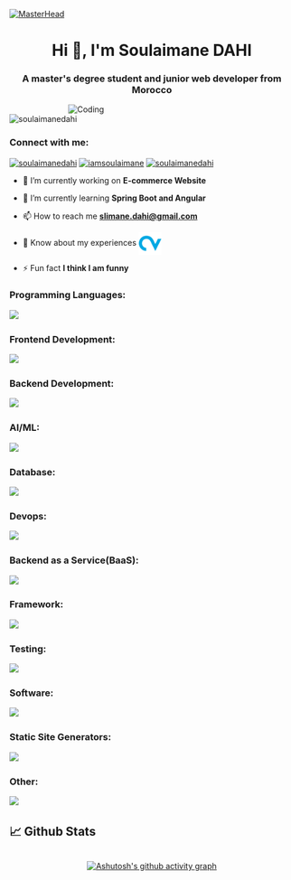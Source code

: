 [![MasterHead](https://user-images.githubusercontent.com/95478989/198955082-6e78ebb5-e1e4-49f9-8d32-6e5af3984dcd.gif)](https://www.linkedin.com/in/soulaimanedahi/)

<h1 align="center">Hi 👋, I'm Soulaimane DAHI</h1>
<h3 align="center">A master's degree student and junior web developer from Morocco</h3>
<img align="right" alt="Coding" width="400" src="https://camo.githubusercontent.com/c1dcb74cc1c1835b1d716f5051499a2814c683c806b15f04b0eba492863703e9/68747470733a2f2f63646e2e6472696262626c652e636f6d2f75736572732f3733303730332f73637265656e73686f74732f363538313234332f6176656e746f2e676966">

<p align="left"> <img src="https://komarev.com/ghpvc/?username=soulaimanedahi&label=Profile%20views&color=0e75b6&style=flat" alt="soulaimanedahi" /> </p>

<h3 align="left">Connect with me:</h3>
<p align="left">

<a href="https://linkedin.com/in/soulaimanedahi" target="_blank"><img align="center" src="https://skillicons.dev/icons?i=linkedin" alt="soulaimanedahi" width="40" /></a>
<a href="https://twitter.com/iamsoulaimane" target="_blank"><img align="center" src="https://skillicons.dev/icons?i=twitter" alt="iamsoulaimane" width="40" /></a>
<a href="https://dev.to/soulaimanedahi" target="_blank"><img align="center" src="https://skillicons.dev/icons?i=devto&theme=light" alt="soulaimanedahi" width="40" /></a>
</p>

- 🔭 I’m currently working on **E-commerce Website**

- 🌱 I’m currently learning **Spring Boot and Angular**

- 📫 How to reach me **slimane.dahi@gmail.com**

- 📄 Know about my experiences <a href="https://cvdesignr.com/p/6535839415f02" target="_blank"><img align="center" src="https://github.com/soulaimanedahi/soulaimanedahi/blob/main/icons/cvdesigner.png" alt="soulaimanedahi" width="40" /></a>

- ⚡ Fun fact **I think I am funny**


<h3 align="left">Programming Languages:</h3>
<p align="left">
  <a href="https://skillicons.dev">
    <img src="https://skillicons.dev/icons?i=c,java,js,ts,php,py&perline=10&theme=light" />
  </a>
</p>

<h3 align="left">Frontend Development:</h3>
<p align="left">
  <a href="https://skillicons.dev">
    <img src="https://skillicons.dev/icons?i=html,css,sass,bootstrap,tailwind,angular,react,webpack,gulp&perline=10&theme=light" />
  </a>
</p>

<h3 align="left">Backend Development:</h3>
<p align="left">
  <a href="https://skillicons.dev">
    <img src="https://skillicons.dev/icons?i=spring,nodejs,express,graphql,nginx,kafka&perline=10&theme=light" />
  </a>
</p>

<h3 align="left">AI/ML:</h3>
<p align="left">
  <a href="https://skillicons.dev">
    <img src="https://skillicons.dev/icons?i=tensorflow&theme=light" />
  </a>
</p>

<h3 align="left">Database:</h3>
<p align="left">
  <a href="https://skillicons.dev">
    <img src="https://skillicons.dev/icons?i=mysql,postgres,sqlite,hibernate,mongodb,redis&perline=10&theme=light" />
  </a>
</p>

<h3 align="left">Devops:</h3>
<p align="left">
  <a href="https://skillicons.dev">
    <img src="https://skillicons.dev/icons?i=bash,jenkins,docker,aws,gcp&perline=10&theme=light" />
  </a>
</p>

<h3 align="left">Backend as a Service(BaaS):</h3>
<p align="left">
  <a href="https://skillicons.dev">
    <img src="https://skillicons.dev/icons?i=firebase,heroku,vercel&perline=10&theme=light" />
  </a>
</p>

<h3 align="left">Framework:</h3>
<p align="left">
  <a href="https://skillicons.dev">
    <img src="https://skillicons.dev/icons?i=laravel,symfony,django,flask,dotnet&perline=10&theme=light" />
  </a>
</p>

<h3 align="left">Testing:</h3>
<p align="left">
  <a href="https://skillicons.dev">
    <img src="https://skillicons.dev/icons?i=jest&theme=light" />
  </a>
</p>

<h3 align="left">Software:</h3>
<p align="left">
  <a href="https://skillicons.dev">
    <img src="https://skillicons.dev/icons?i=ps,ai,xd,figma,postman,vscode,visualstudio,eclipse,idea&perline=10&theme=light" />
  </a>
</p>

<h3 align="left">Static Site Generators:</h3>
<p align="left">
  <a href="https://skillicons.dev">
    <img src="https://skillicons.dev/icons?i=nextjs,gatsby&perline=10&theme=light" />
  </a>
</p>

<h3 align="left">Other:</h3>
<p align="left">
  <a href="https://skillicons.dev">
    <img src="https://skillicons.dev/icons?i=linux,git&perline=10&theme=light" />
  </a>
</p>

 <!-- Github Activities -->
 ## 📈 Github Stats
 
<div align="center" style="display: flex; flex-direction: column; align-items: center;">
  
[![Ashutosh's github activity graph](https://github-readme-activity-graph.vercel.app/graph?username=soulaimanedahi&theme=rogue&bg_color=0d1117&border_color=0d1117&hide_border=true&line=18c964&point=403d3d&area=true)](https://github.com/ashutosh00710/github-readme-activity-graph)
    
</div>
